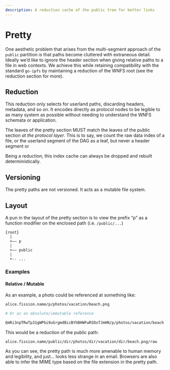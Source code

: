 ```yaml
---
description: A reduction cache of the public tree for better links
---
```


# Pretty

One aesthetic problem that arises from the multi-segment approach of the `public` partition is that paths become cluttered with extraneous detail. Ideally we’d like to ignore the header section when giving relative paths to a file in web contexts. We achieve this while retaining compatibility with the standard `go-ipfs` by maintaining a reduction of the WNFS root \(see the reduction section for more\).

## Reduction

This reduction only selects for userland paths, discarding headers, metadata, and so on. It encodes directly as protocol nodes to be legible to as many system as possible without needing to understand the WNFS schemata or application.

The leaves of the pretty section MUST match the leaves of the public section _at the protocol layer_. This is to say, we count the raw data index of a file, or the userland segment of the DAG as a leaf, but never a header segment or 

Being a reduction, this index cache can always be dropped and rebuilt deterministically.

## Versioning

The pretty paths are not versioned. It acts as a mutable file system.

## Layout

A pun in the layout of the pretty section is to view the prefix “p” as a function modifier on the enclosed path \(i.e. `/public/...`\)

```text
{root}
  |
  +—— p
  |
  +—— public
  |
  +-- ...
```

### Examples

#### Relative / Mutable

As an example, a photo could be referenced at something like:

```bash
alice.fission.name/p/photos/vacation/beach.png

# Or as an absolute/immutable reference

QmRi3npTRwTp31gWPbi9uGrgmdBicBYhBHWFwRSDxTJmHN/p/photos/vacation/beach.png
```

This would be a reduction of the public path:

```text
alice.fission.name/public/dir/photos/dir/vacation/dir/beach.png/raw
```

As you can see, the pretty path is much more amenable to human memory and legibility, and just... looks less strange in an email. Browsers are also able to infer the MIME type based on the file extension in the pretty path.

